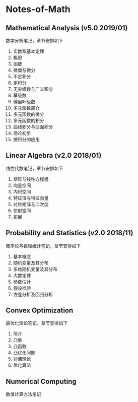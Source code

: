 # Notes-of-Math

## Mathematical Analysis (v5.0 2019/01)
数学分析笔记，章节安排如下
1. 实数系基本定理
2. 极限
3. 函数
4. 微商与微分
5. 不定积分
6. 定积分
7. 无穷级数与广义积分
8. 幂级数
9. 傅里叶级数
10. 多元函数简介
11. 多元函数的微分
12. 多元函数的积分
13. 曲线积分与曲面积分
14. 场论初步
15. 微积分的应用

## Linear Algebra (v2.0 2018/01)
线性代数笔记，章节安排如下
1. 矩阵与线性方程组
2. 向量空间
3. 内积空间
4. 特征值与特征向量
5. 对称矩阵与二次型
6. 仿射空间
7. 拓展

## Probability and Statistics (v2.0 2018/11)
概率论与数理统计笔记，章节安排如下
1. 基本概念
2. 随机变量及其分布
3. 多维随机变量及其分布
4. 大数定律
5. 参数估计
6. 假设检验
7. 方差分析及回归分析

## Convex Optimization
最优化理论笔记，章节安排如下
1. 简介
2. 凸集
3. 凸函数
4. 凸优化问题
5. 对偶理论
6. 优化算法

## Numerical Computing
数值计算方法笔记